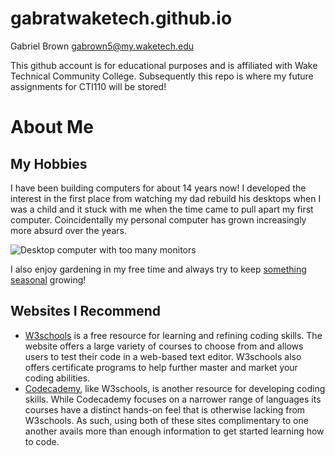 # gabratwaketech.github.io
Gabriel Brown
gabrown5@my.waketech.edu

This github account is for educational purposes and is affiliated with Wake Technical Community College.
Subsequently this repo is where my future assignments for CTI110 will be stored! 
# About Me
## My Hobbies
I have been building computers for about 14 years now! I developed the interest in the first place from watching my dad rebuild his desktops when I was a child and it stuck with me when the time came to pull apart my first computer. Coincidentally my personal computer has grown increasingly more absurd over the years.

![Desktop computer with too many monitors](https://imgur.com/64F6kUl.png)

I also enjoy gardening in my free time and always try to keep [something seasonal](https://ncfieldfamily.org/food/whats-season-north-carolina-produce-calendar/) growing!
## Websites I Recommend
- [W3schools](https://www.w3schools.com/) is a free resource for learning and refining coding skills. The website offers a large variety of courses to choose from and allows users to test their code in a web-based text editor. W3schools also offers certificate programs to help further master and market your coding abilities.
- [Codecademy](https://www.codecademy.com/), like W3schools, is another resource for developing coding skills. While Codecademy focuses on a narrower range of languages its courses have a distinct hands-on feel that is otherwise lacking from W3schools. As such, using both of these sites complimentary to one another avails more than enough information to get started learning how to code.
